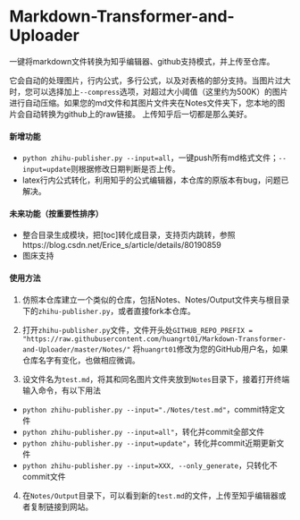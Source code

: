 # Markdown-Transformer-and-Uploader

一键将markdown文件转换为知乎编辑器、github支持模式，并上传至仓库。

它会自动的处理图片，行内公式，多行公式，以及对表格的部分支持。当图片过大时，您可以选择加上`--compress`选项，对超过大小阈值（这里约为500K）的图片进行自动压缩。如果您的md文件和其图片文件夹在Notes文件夹下，您本地的图片会自动转换为github上的raw链接。
上传知乎后一切都是那么美好。

#### 新增功能
* `python zhihu-publisher.py --input=all`，一键push所有md格式文件；`--input=update`则根据修改日期判断是否上传。
* latex行内公式转化，利用知乎的公式编辑器，本仓库的原版本有bug，问题已解决。

#### 未来功能（按重要性排序）

* 整合目录生成模块，把[toc]转化成目录，支持页内跳转，参照https://blog.csdn.net/Erice_s/article/details/80190859
* 图床支持

#### 使用方法

1. 仿照本仓库建立一个类似的仓库，包括Notes、Notes/Output文件夹与根目录下的`zhihu-publisher.py`，或者直接fork本仓库。

2. 打开`zhihu-publisher.py`文件，文件开头处`GITHUB_REPO_PREFIX = "https://raw.githubusercontent.com/huangrt01/Markdown-Transformer-and-Uploader/master/Notes/"` 将`huangrt01`修改为您的GitHub用户名，如果仓库名字有变化，也做相应微调。

3. 设文件名为`test.md`，将其和同名图片文件夹放到`Notes`目录下，接着打开终端输入命令，有以下用法

  * `python zhihu-publisher.py --input="./Notes/test.md"`，commit特定文件
  * `python zhihu-publisher.py --input=all"`，转化并commit全部文件
  * `python zhihu-publisher.py --input=update"`，转化并commit近期更新文件
  * `python zhihu-publisher.py --input=XXX, --only_generate`，只转化不commit文件

4. 在`Notes/Output`目录下，可以看到新的`test.md`的文件，上传至知乎编辑器或者复制链接到网站。

